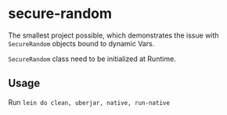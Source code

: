 # secure-random

The smallest project possible, which demonstrates the issue with
`SecureRandom` objects bound to dynamic Vars.

`SecureRandom` class need to be initialized at Runtime.

## Usage

 Run `lein do clean, uberjar, native, run-native`
